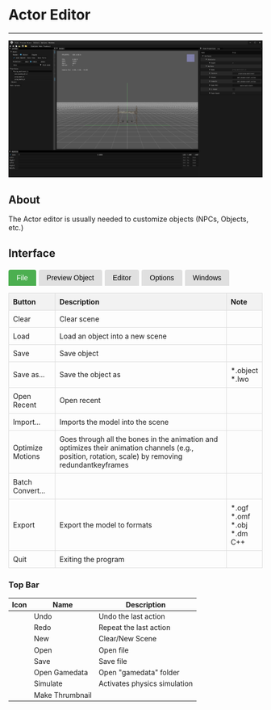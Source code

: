 # Actor Editor

___

![alt text](images/actor-editor.png)

## About

The Actor editor is usually needed to customize objects (NPCs, Objects, etc.)

## Interface

<div class="table-tabs">
  <div class="tab-buttons">
    <button class="tab-button active" onclick="openTable(event, 'File')">File</button>
    <button class="tab-button" onclick="openTable(event, 'PreviewObject')">Preview Object</button>
    <button class="tab-button" onclick="openTable(event, 'Editor')">Editor</button>
    <button class="tab-button" onclick="openTable(event, 'Options')">Options</button>
    <button class="tab-button" onclick="openTable(event, 'Windows')">Windows</button>
  </div>

<div id="File" class="tab-content" style="display: block;">
  <table>
    <thead>
      <tr>
        <th>Button</th>
        <th>Description</th>
        <th>Note</th>
      </tr>
    </thead>
    <tbody>
      <tr>
        <td>Clear</td>
        <td>Clear scene</td>
        <td></td>
      </tr>
      <tr>
        <td>Load</td>
        <td>Load an object into a new scene</td>
        <td></td>
      </tr>
      <tr>
        <td>Save</td>
        <td>Save object</td>
        <td></td>
      </tr>
      <tr>
        <td>Save as...</td>
        <td>Save the object as</td>
        <td>*.object <br>*.lwo</td>
      </tr>
      <tr>
        <td>Open Recent</td>
        <td>Open recent</td>
        <td></td>
      </tr>
      <tr>
        <td>Import...</td>
        <td>Imports the model into the scene</td>
        <td></td>
      </tr>
      <tr>
        <td>Optimize Motions</td>
        <td>Goes through all the bones in the animation and optimizes their animation channels (e.g., position, rotation, scale) by removing redundantkeyframes</td>
        <td></td>
      </tr>
      <tr>
        <td>Batch Convert...</td>
        <td></td>
        <td></td>
      </tr>
      <tr>
        <td>Export</td>
        <td>Export the model to formats</td>
        <td>*.ogf<br>*.omf<br>*.obj<br>*.dm<br>C++</td>
      </tr>
      <tr>
        <td>Quit</td>
        <td>Exiting the program</td>
        <td></td>
      </tr>
    </tbody>
  </table>
</div>

<div id="PreviewObject" class="tab-content" style="display: none;">
  <table>
    <thead>
      <tr>
        <th>Button</th>
        <th>Description</th>
      </tr></thead>
    <tbody>
      <tr>
        <td>Custom...</td>
        <td></td>
      </tr>
      <tr>
        <td>Clear</td>
        <td></td>
      </tr>
      <tr>
        <td>Preference</td>
        <td></td>
      </tr>
    </tbody>
  </table>
</div>

<div id="Editor" class="tab-content" style="display: none;">
  <table>
    <thead>
      <tr>
        <th>Option</th>
        <th>1</th>
        <th>Description</th>
      </tr>
      </thead>
    <tbody>
      <tr>
        <td rowspan="3">Image</td>
        <td>Image Editor</td>
        <td>Open Image Editor</td>
      </tr>
      <tr>
        <td>Synchronize Textures</td>
        <td>The function updates textures in the project by checking changes in the file system and synchronizing them</td>
      </tr>
      <tr>
        <td>Check New Textures</td>
        <td>Searches for new textures in the file system and imports them</td>
      </tr>
      <tr>
        <td rowspan="3">Sounds</td>
        <td>Sound Editor</td>
        <td>Open Sound Editor</td>
      </tr>
      <tr>
        <td>Synchronize Sounds (Soft)</td>
        <td>Searches for new sounds in the file system and imports them. Deletes only those sounds that do not exist in the file system and are notused</  td>
      </tr>
      <tr>
        <td>Synchronize Sounds (Hard)</td>
        <td>Searches for new sounds in the file system and imports them. Deletes all sounds missing from the file system without checking if they are  used</td>
      </tr>
      <tr>
        <td>Light Anim Editor</td>
        <td>-</td>
        <td>Open <a href="../light-animations-editor/light-animations-editor.md">Light Animation Editor</a></td>
      </tr>
      <tr>
        <td>Minimap Editor</td>
        <td>-</td>
        <td>Open <a href="../minimap-editor/minimap-editor.md">Minimap Editor</a></td>
      </tr>
    </tbody>
  </table>
</div>

<div id="Options" class="tab-content" style="display: none;">
  <table>
    <thead>
      <tr>
        <th>Options</th>
        <th>1</th>
        <th>Description</th>
        <th>1</th>
        <th>Description</th>
      </tr></thead>
    <tbody>
      <tr>
        <td rowspan="10">Render</td>
        <td>Quality</td>
        <td></td>
        <td>-</td>
        <td>-</td>
      </tr>
      <tr>
        <td rowspan="3">Fill Mode</td>
        <td rowspan="3">Fill Mode</td>
        <td>Point</td>
        <td>Vertex point fill mode</td>
      </tr>
      <tr>
        <td>Wireframe</td>
        <td>Wireframe fill mode</td>
      </tr>
      <tr>
        <td>Solid</td>
        <td>Solid fill mode</td>
      </tr>
      <tr>
        <td rowspan="2">Shader Mode</td>
        <td rowspan="2">Shader Mode</td>
        <td>Flat</td>
        <td><a href="https://en.wikipedia.org/wiki/Shading#Flat_shading">Flat Shading</a></td>
      </tr>
      <tr>
        <td>Gouraud</td>
        <td><a href="https://en.wikipedia.org/wiki/Gouraud_shading">Gouraud Shading</a></td>
      </tr>
      <tr>
        <td>Edged Faces</td>
        <td>Enables drawing of edges (wireframe) of a 3D mesh</td>
        <td>-</td>
        <td>-</td>
      </tr>
      <tr>
        <td>RenderHW</td>
        <td>Enables GPU rendering</td>
        <td>-</td>
        <td>-</td>
      </tr>
      <tr>
        <td>Filter Linear</td>
        <td>Enables linear texture filtering</td>
        <td>-</td>
        <td>-</td>
      </tr>
      <tr>
        <td>Textures</td>
        <td>Enables texture display (TODO Not Working)</td>
        <td>-</td>
        <td>-</td>
      </tr>
      <tr>
        <td>Draw Safe Rect</td>
        <td></td>
        <td></td>
        <td>-</td>
        <td>-</td>
      </tr>
      <tr>
        <td>Draw Grid</td>
        <td>Draw viewport grid</td>
        <td>-</td>
        <td>-</td>
        <td>-</td>
      </tr>
      <tr>
        <td rowspan="3">Coordinate Axes</td>
        <td>None</td>
        <td>None</td>
        <td>-</td>
        <td>-</td>
      </tr>
      <tr>
        <td>Axis</td>
        <td><img src=../images/ca-axis.png></td>
        <td>-</td>
        <td>-</td>
      </tr>
      <tr>
        <td>Cube</td>
        <td><img src=../images/ca-cube.png></td>
        <td>-</td>
        <td>-</td>
      </tr>
      <tr>
        <td>Fog</td>
        <td>-</td>
        <td></td>
        <td>-</td>
        <td>-</td>
      </tr>
      <tr>
        <td>Mute Sounds</td>
        <td>-</td>
        <td>Mute Sounds</td>
        <td>-</td>
        <td>-</td>
      </tr>
      <tr>
        <td>Real Time</td>
        <td>-</td>
        <td>Real Time</td>
        <td>-</td>
        <td>-</td>
      </tr>
      <tr>
        <td>Stats</td>
        <td>-</td>
        <td>Displaying statistics</td>
        <td>-</td>
        <td>-</td>
      </tr>
      <tr>
        <td>Preferences</td>
        <td>-</td>
        <td>Open <a href="../editors-preference.md">Preference window</a></td>
        <td>-</td>
        <td>-</td>
      </tr>
    </tbody>
  </table>
</div>

<div id="Windows" class="tab-content" style="display: none;">
  <table>
    <thead>
      <tr>
        <th>Button</th>
        <th>Description</th>
      </tr></thead>
    <tbody>
      <tr>
        <td>Log</td>
        <td>Open Log window</td>
      </tr>
      <tr>
        <td>Post Process</td>
        <td>Open Postprocess Editor</td>
      </tr>
      <tr>
        <td>Theme</td>
        <td>Editor theme</td>
      </tr>
    </tbody>
  </table>
</div>

<style>
  .table-tabs {
    margin: 20px 0;
  }
  
  .tab-buttons {
    display: flex;
    gap: 5px;
    margin-bottom: 10px;
  }
  
  .tab-button {
    padding: 8px 16px;
    background: #e0e0e0;
    border: none;
    border-radius: 4px 4px 0 0;
    cursor: pointer;
    font-size: 14px;
  }
  
  .tab-button:hover {
    background: #d0d0d0;
  }
  
  .tab-button.active {
    background: #4CAF50;
    color: white;
  }
  
  .tab-content {
    display: none;
  }
  
  .tab-content table {
    width: 100%;
    border-collapse: collapse;
  }
  
  .tab-content th, .tab-content td {
    border: 1px solid #ddd;
    padding: 8px;
    text-align: left;
  }
  
  .tab-content th {
    background-color: #f2f2f2;
  }
</style>

<script>
  function openTable(evt, tableId) {
    // Скрыть все таблицы
    const tabContents = document.getElementsByClassName("tab-content");
    for (let i = 0; i < tabContents.length; i++) {
      tabContents[i].style.display = "none";
    }

    // Убрать активный класс у всех кнопок
    const tabButtons = document.getElementsByClassName("tab-button");
    for (let i = 0; i < tabButtons.length; i++) {
      tabButtons[i].className = tabButtons[i].className.replace(" active", "");
    }

    // Показать выбранную таблицу и сделать кнопку активной
    document.getElementById(tableId).style.display = "block";
    evt.currentTarget.className += " active";
  }
</script>

### Top Bar

| Icon | Name | Description |
|---|---|---|
|  | Undo | Undo the last action |
|  | Redo | Repeat the last action |
|  | New | Clear/New Scene |
|  | Open | Open file |
|  | Save | Save file |
|  | Open Gamedata | Open "gamedata" folder |
|  | Simulate | Activates physics simulation |
|  | Make Thrumbnail |  |
